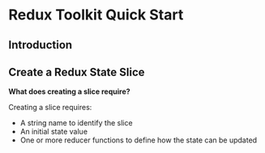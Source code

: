 # Redux Toolkit Quick Start

## Introduction

## Create a Redux State Slice

**What does creating a slice require?**

Creating a slice requires:

* A string name to identify the slice
* An initial state value
* One or more reducer functions to define how the state can be updated